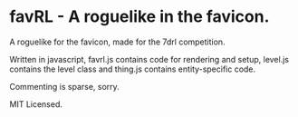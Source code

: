 # favRL - A roguelike in the favicon.

A roguelike for the favicon, made for the 7drl competition.

Written in javascript, favrl.js contains code for rendering and setup, level.js contains the level class and thing.js contains entity-specific code.

Commenting is sparse, sorry.

MIT Licensed.
